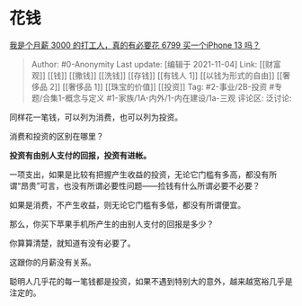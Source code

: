 # 花钱
[我是个月薪 3000 的打工人，真的有必要花 6799 买一个iPhone 13 吗？](https://www.zhihu.com/question/496101952/answer/2205106897)

> Author: #0-Anonymity
> Last update: [编辑于 2021-11-04]
> Link: [[财富观]] [[钱]] [[撒钱]] [[洗钱]] [[存钱]] [[有钱人 1]] [[以钱为形式的自由]] [[奢侈品 2]] [[奢侈品 1]] [[珠宝的价值]] [[投资]]
> Tag: #2-事业/2B-投资 #专题/合集1-概念与定义 #1-家族/1A-内外/1-内在建设/1a-三观
> 评论区:
> 泛讨论:

同样花一笔钱，可以列为消费，也可以列为投资。

消费和投资的区别在哪里？

**投资有由别人支付的回报，投资有进帐。**

一项支出，如果是比较有把握产生收益的投资，无论它门槛有多高，都没有所谓“昂贵”可言，也没有所谓必要性问题——捡钱有什么所谓必要不必要？

如果是消费，不产生收益，则无论它门槛有多低，都没有所谓便宜。

那么，你买下苹果手机所产生的由别人支付的回报是多少？

你算算清楚，就知道有没有必要了。

这跟你的月薪没有关系。

聪明人几乎花的每一笔钱都是投资，如果不遇到特别大的意外，越来越宽裕几乎是注定的。
